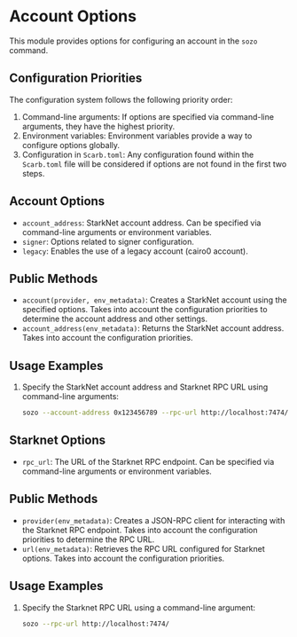 # Account Options

This module provides options for configuring an account in the `sozo` command.

## Configuration Priorities

The configuration system follows the following priority order:

1. Command-line arguments: If options are specified via command-line arguments, they have the highest priority.
2. Environment variables: Environment variables provide a way to configure options globally.
3. Configuration in `Scarb.toml`: Any configuration found within the `Scarb.toml` file will be considered if options are not found in the first two steps.

## Account Options

- `account_address`: StarkNet account address. Can be specified via command-line arguments or environment variables.
- `signer`: Options related to signer configuration.
- `legacy`: Enables the use of a legacy account (cairo0 account).

## Public Methods

- `account(provider, env_metadata)`: Creates a StarkNet account using the specified options. Takes into account the configuration priorities to determine the account address and other settings.
- `account_address(env_metadata)`: Returns the StarkNet account address. Takes into account the configuration priorities.

## Usage Examples

1. Specify the StarkNet account address and Starknet RPC URL using command-line arguments:

   ```bash
   sozo --account-address 0x123456789 --rpc-url http://localhost:7474/


## Starknet Options

- `rpc_url`: The URL of the Starknet RPC endpoint. Can be specified via command-line arguments or environment variables.

## Public Methods

- `provider(env_metadata)`: Creates a JSON-RPC client for interacting with the Starknet RPC endpoint. Takes into account the configuration priorities to determine the RPC URL.
- `url(env_metadata)`: Retrieves the RPC URL configured for Starknet options. Takes into account the configuration priorities.

## Usage Examples

1. Specify the Starknet RPC URL using a command-line argument:

   ```bash
   sozo --rpc-url http://localhost:7474/


